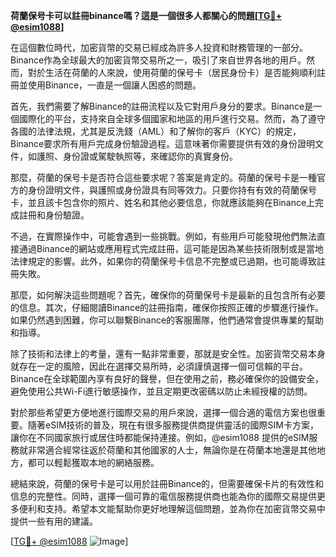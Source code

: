 **荷蘭保号卡可以註冊binance嗎？這是一個很多人都關心的問題[[TG💪+ @esim1088](https://t.me/s/esim1088)]**

在這個數位時代，加密貨幣的交易已經成為許多人投資和財務管理的一部分。Binance作為全球最大的加密貨幣交易所之一，吸引了來自世界各地的用戶。然而，對於生活在荷蘭的人來說，使用荷蘭的保号卡（居民身份卡）是否能夠順利註冊並使用Binance，一直是一個讓人困惑的問題。

首先，我們需要了解Binance的註冊流程以及它對用戶身分的要求。Binance是一個國際化的平台，支持來自全球多個國家和地區的用戶進行交易。然而，為了遵守各國的法律法規，尤其是反洗錢（AML）和了解你的客戶（KYC）的規定，Binance要求所有用戶完成身份驗證過程。這意味著你需要提供有效的身份證明文件，如護照、身份證或駕駛執照等，來確認你的真實身份。

那麼，荷蘭的保号卡是否符合這些要求呢？答案是肯定的。荷蘭的保号卡是一種官方的身份證明文件，與護照或身份證具有同等效力。只要你持有有效的荷蘭保号卡，並且該卡包含你的照片、姓名和其他必要信息，你就應該能夠在Binance上完成註冊和身份驗證。

不過，在實際操作中，可能會遇到一些挑戰。例如，有些用戶可能發現他們無法直接通過Binance的網站或應用程式完成註冊，這可能是因為某些技術限制或是當地法律規定的影響。此外，如果你的荷蘭保号卡信息不完整或已過期，也可能導致註冊失敗。

那麼，如何解決這些問題呢？首先，確保你的荷蘭保号卡是最新的且包含所有必要的信息。其次，仔細閱讀Binance的註冊指南，確保你按照正確的步驟進行操作。如果仍然遇到困難，你可以聯繫Binance的客服團隊，他們通常會提供專業的幫助和指導。

除了技術和法律上的考量，還有一點非常重要，那就是安全性。加密貨幣交易本身就存在一定的風險，因此在選擇交易所時，必須謹慎選擇一個可信賴的平台。Binance在全球範圍內享有良好的聲譽，但在使用之前，務必確保你的設備安全，避免使用公共Wi-Fi進行敏感操作，並且定期更改密碼以防止未經授權的訪問。

對於那些希望更方便地進行國際交易的用戶來說，選擇一個合適的電信方案也很重要。隨著eSIM技術的普及，現在有很多服務提供商提供靈活的國際SIM卡方案，讓你在不同國家旅行或居住時都能保持連接。例如，@esim1088 提供的eSIM服務就非常適合經常往返於荷蘭和其他國家的人士，無論你是在荷蘭本地還是其他地方，都可以輕鬆獲取本地的網絡服務。

總結來說，荷蘭的保号卡是可以用於註冊Binance的，但需要確保卡片的有效性和信息的完整性。同時，選擇一個可靠的電信服務提供商也能為你的國際交易提供更多便利和支持。希望本文能幫助你更好地理解這個問題，並為你在加密貨幣交易中提供一些有用的建議。

[[TG💪+ @esim1088](https://t.me/s/esim1088) ![Image](https://i.postimg.cc/4NQfJmqS/Snipaste-2025-05-13-00-14-12.png)]